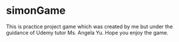 # simonGame

This is practice project game which was created by me but under the guidance of Udemy tutor Ms. Angela Yu. Hope you enjoy the game.
